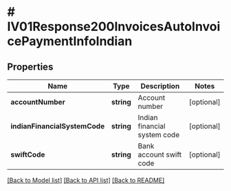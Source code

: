 # # IV01Response200InvoicesAutoInvoicePaymentInfoIndian

## Properties

Name | Type | Description | Notes
------------ | ------------- | ------------- | -------------
**accountNumber** | **string** | Account number | [optional]
**indianFinancialSystemCode** | **string** | Indian financial system code | [optional]
**swiftCode** | **string** | Bank account swift code | [optional]

[[Back to Model list]](../../README.md#models) [[Back to API list]](../../README.md#endpoints) [[Back to README]](../../README.md)
